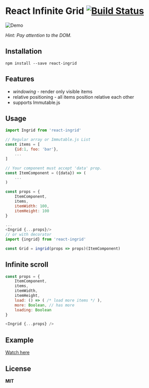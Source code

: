 # React Infinite Grid [![Build Status](https://travis-ci.org/babotech/react-ingrid.svg?branch=master)](https://travis-ci.org/babotech/react-ingrid)

![Demo](https://github.com/babotech/react-ingrid/tree/master/examples/ingrid_demo.gif)

_Hint: Pay attention to the DOM._

## Installation

```
npm install --save react-ingrid
```

## Features

*  *windowing* - render only visible items
*  relative positioning - all items position relative each other
*  supports Immutable.js

## Usage
```javascript
import Ingrid from 'react-ingrid'

// Regular array or Immutable.js List
const items = [
    {id:1, foo: 'bar'},
    ...
]

// Your component must accept 'data' prop.
const ItemComponent = ({data}) => (
    ...
)

const props = {
    ItemComponent,
    items,
    itemWidth: 100,
    itemHeight: 100
}

...
<Ingrid {...props}/>
// or with decorator
import {ingrid} from 'react-ingrid'

const Grid = ingrid(props => props)(ItemComponent)
```

## Infinite scroll

```javascript
const props = {
    ItemComponent,
    items,
    itemWidth,
    itemHeight,
    load: () => ( /* load more items */ ),
    more: Boolean, // has more
    loading: Boolean
}

<Ingrid {...props} />
```

## Example

[Watch here](http://babotech.github.io/react-ingrid/)

## License

**MIT**
